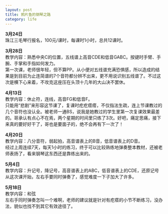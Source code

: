 ```yaml
---
layout: post
title: 鸦片鱼的钢琴之路
category: life
---
```


**3月24日**  
珠江三毛琴行报名，100元/课时，每课时1小时，总共12课时。

**3月28日**  
教学内容：熟悉中央C的位置，五线谱上高音CDE和低音GABC。按键时手臂、手腕、手掌和手指如何发力。  
第一次课，老师很年轻，但不算PP。从小便对五线谱充满恐惧感，所以造成的结果是到目前为止连简谱的7个音符都分辨不出来，更不用说识别五线谱了。不过这次是横下心来着，不攻克这座压在头顶十几年的大山决不罢休。

**4月13日**  
教学内容：休止符，连线，高音FG和低音F。  
只能用“悲剧”来形容这节课了，复课时疙疙瘩瘩，不仅指法生疏，连上节课教过的几个音符也没认全。被老师一通BS，说我是她教过的学生里第一次复课效果最差的。哥承认有点心不在焉，两个星期的时间里只练了3次。好吧，痛定思痛，接下来真的要好好干了，哥也是要面子的，绝不会再有下一次了！

**4月20日**  
教学内容：八分音符，弱起拍，高音谱表上的B音，低音谱表上的D音。  
经过上周连续7天，每天1小时的练习，终于可以比较熟练地弹奏整本教材，还被老师表扬了，看来钢琴这东西还是靠练出来的。

**5月4日**  
教学内容：升记号，降记号，高音谱表上的ABC，低音谱表上的CDE，还原记号  
从这次课开始，左右手要同时弹奏了，感觉难度一下子加大了许多。

**5月18日**  
教学内容：和弦  
左右手同时弹奏怎叫一个难啊，老师的建议就是针对有疙瘩的小节不断练习，没办法，貌似也找不到其它有效途径了。
